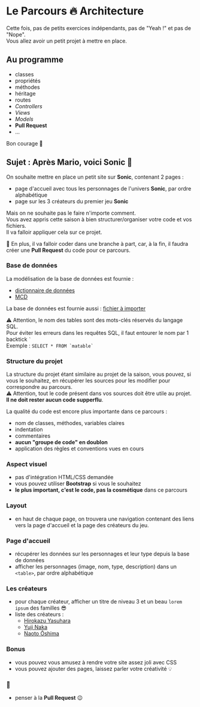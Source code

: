 # Le Parcours :fire: Architecture

Cette fois, pas de petits exercices indépendants, pas de "Yeah !" et pas de "Nope".  
Vous allez avoir un petit projet à mettre en place.

## Au programme

- classes
- propriétés
- méthodes
- héritage
- routes
- _Controllers_
- _Views_
- _Models_
- **Pull Request**
- ...

Bon courage :muscle:

## Sujet : Après Mario, voici Sonic :tada:

On souhaite mettre en place un petit site sur **Sonic**, contenant 2 pages :

- page d'accueil avec tous les personnages de l'univers **Sonic**, par ordre alphabétique
- page sur les 3 créateurs du premier jeu **Sonic**

Mais on ne souhaite pas le faire n'importe comment.  
Vous avez appris cette saison à bien structurer/organiser votre code et vos fichiers.  
Il va falloir appliquer cela sur ce projet.

:chicken: En plus, il va falloir coder dans une branche à part, car, à la fin, il faudra créer une **Pull Request** du code pour ce parcours.

### Base de données

La modélisation de la base de données est fournie :

- [dictionnaire de données](docs/dictionnaire-de-donnees.md)
- [MCD](docs/S05-parcours-MCD-draw.io.png)

La base de données est fournie aussi : [fichier à importer](docs/sonic.sql)

:warning: Attention, le nom des tables sont des mots-clés réservés du langage SQL.  
Pour éviter les erreurs dans les requêtes SQL, il faut entourer le nom par 1 backtick `` ` ``  
Exemple : ``SELECT * FROM `matable` ``

### Structure du projet

La structure du projet étant similaire au projet de la saison, vous pouvez, si vous le souhaitez, en récupérer les sources pour les modifier pour correspondre au parcours.  
:warning: Attention, tout le code présent dans vos sources doit être utile au projet. **Il ne doit rester aucun code supperflu**.

La qualité du code est encore plus importante dans ce parcours :
- nom de classes, méthodes, variables claires
- indentation
- commentaires
- **aucun "groupe de code" en doublon**
- application des règles et conventions vues en cours

### Aspect visuel

- pas d'intégration HTML/CSS demandée
- vous pouvez utiliser **Bootstrap** si vous le souhaitez
- **le plus important, c'est le code, pas la cosmétique** dans ce parcours

### Layout

- en haut de chaque page, on trouvera une navigation contenant des liens vers la page d'accueil et la page des créateurs du jeu.

### Page d'accueil

- récupérer les données sur les personnages et leur type depuis la base de données
- afficher les personnages (image, nom, type, description) dans un `<table>`, par ordre alphabétique

### Les créateurs

- pour chaque créateur, afficher un titre de niveau 3 et un beau `lorem ipsum` des familles :sunglasses:
- liste des créateurs :
    - [Hirokazu Yasuhara](https://fr.wikipedia.org/wiki/Hirokazu_Yasuhara)
    - [Yuji Naka](https://fr.wikipedia.org/wiki/Yuji_Naka)
    - [Naoto Ōshima](https://fr.wikipedia.org/wiki/Naoto_%C5%8Cshima)

### Bonus

- vous pouvez vous amusez à rendre votre site assez joli avec CSS
- vous pouvez ajouter des pages, laissez parler votre créativité :bulb:

### :chicken:

- penser à la **Pull Request** :wink:
